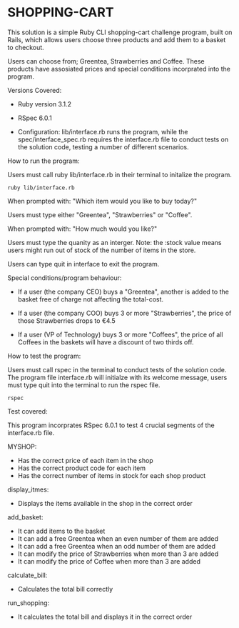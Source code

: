 # SHOPPING-CART

This solution is a simple Ruby CLI shopping-cart challenge program, built on Rails, which allows users choose three products and add them to a basket to checkout.

Users can choose from; Greentea, Strawberries and Coffee. These products have assosiated prices and special conditions incorprated into the program.

Versions Covered:

- Ruby version 3.1.2

- RSpec 6.0.1

- Configuration: lib/interface.rb runs the program, while the spec/interface_spec.rb requires the interface.rb file to conduct tests on the solution code, testing a number of different scenarios.

How to run the program:

Users must call ruby lib/interface.rb in their terminal to initalize the program.

```
ruby lib/interface.rb 
```

When prompted with: "Which item would you like to buy today?"

Users must type either "Greentea", "Strawberries" or "Coffee".

When prompted with: "How much would you like?"

Users must type the quanity as an interger. Note: the :stock value means users might run out of stock of the number of items in the store.

Users can type quit in interface to exit the program. 

Special conditions/program behaviour:

- If a user (the company CEO) buys a "Greentea", another is added to the basket free of charge not affecting the total-cost.

- If a user (the company COO) buys 3 or more "Strawberries", the price of those Strawberries drops to €4.5

- If a user (VP of Technology) buys 3 or more "Coffees", the price of all Coffees in the baskets will have a discount of two thirds off.

How to test the program:

Users must call rspec in the terminal to conduct tests of the solution code. The program file interface.rb will initialze with its welcome message, users must type quit into the terminal to run the rspec file.

```
rspec
```

Test covered:

This program incorprates RSpec 6.0.1 to test 4 crucial segments of the interface.rb file.

MYSHOP:

- Has the correct price of each item in the shop
- Has the correct product code for each item
- Has the correct number of items in stock for each shop product

display_itmes:

- Displays the items available in the shop in the correct order

add_basket:

- It can add items to the basket
- It can add a free Greentea when an even number of them are added
- It can add a free Greentea when an odd number of them are added
- It can modify the price of Strawberries when more than 3 are added
- It can modify the price of Coffee when more than 3 are added

calculate_bill:

- Calculates the total bill correctly

run_shopping:

- It calculates the total bill and displays it in the correct order
